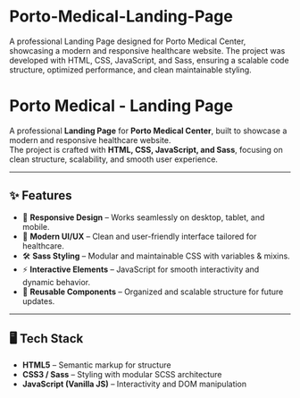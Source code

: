# Porto-Medical-Landing-Page
A professional Landing Page designed for Porto Medical Center, showcasing a modern and responsive healthcare website. The project was developed with HTML, CSS, JavaScript, and Sass, ensuring a scalable code structure, optimized performance, and clean maintainable styling.

# Porto Medical - Landing Page  

A professional **Landing Page** for **Porto Medical Center**, built to showcase a modern and responsive healthcare website.  
The project is crafted with **HTML, CSS, JavaScript, and Sass**, focusing on clean structure, scalability, and smooth user experience.  



---

## ✨ Features  
- 📱 **Responsive Design** – Works seamlessly on desktop, tablet, and mobile.  
- 🎨 **Modern UI/UX** – Clean and user-friendly interface tailored for healthcare.  
- 🛠 **Sass Styling** – Modular and maintainable CSS with variables & mixins.  
- ⚡ **Interactive Elements** – JavaScript for smooth interactivity and dynamic behavior.  
- 🧩 **Reusable Components** – Organized and scalable structure for future updates.  

---

## 🖥️ Tech Stack  
- **HTML5** – Semantic markup for structure  
- **CSS3 / Sass** – Styling with modular SCSS architecture  
- **JavaScript (Vanilla JS)** – Interactivity and DOM manipulation 

